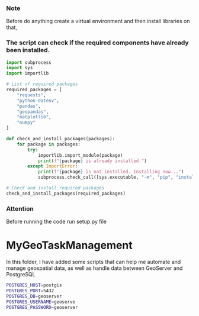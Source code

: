 ### Note
Before do anything create a virtual environment and then install libraries on that,


### The script can check if the required components have already been installed.

```python
import subprocess
import sys
import importlib

# List of required packages
required_packages = [
    "requests",
    "python-dotenv",
    "pandas",
    "geopandas",
    "matplotlib",
    "numpy"
]

def check_and_install_packages(packages):
    for package in packages:
        try:
            importlib.import_module(package)
            print(f"{package} is already installed.")
        except ImportError:
            print(f"{package} is not installed. Installing now...")
            subprocess.check_call([sys.executable, "-m", "pip", "install", package])

# Check and install required packages
check_and_install_packages(required_packages)
```

### Attention
Before running the code run setup.py file


# MyGeoTaskManagement
In this folder, I have added some scripts that can help me automate and manage geospatial data, as well as handle data between GeoServer and PostgreSQL


```zsh
POSTGRES_HOST=postgis
POSTGRES_PORT=5432
POSTGRES_DB=geoserver
POSTGRES_USERNAME=geoserve
POSTGRES_PASSWORD=geoserver
```